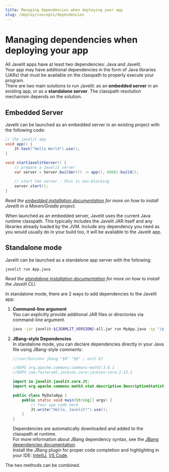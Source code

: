 ```yaml
---
title: Managing dependencies when deploying your app
slug: /deploy/concepts/dependencies
---
```


# Managing dependencies when deploying your app

All Javelit apps have at least two dependencies: Java and Javelit.   
Your app may have additional dependencies in the form of Java libraries (JARs) that must be available on the classpath 
to properly execute your program.  
There are two main solutions to run Javelit: as an **embedded server** in an existing app, or as a **standalone server**.
The classpath resolution mechanism depends on the solution.

## Embedded Server
Javelit can be launched as an embedded server in an existing project with the following code:

```java
// the javelit app
void app() {
    Jt.text("Hello World").use();
}

void startJavelitServer() {
    // prepare a Javelit server
    var server = Server.builder(() -> app(), 8888).build();
    
    // start the server - this is non-blocking
    server.start();
}
```

*Read the [embedded installation documentation](/get-started/installation/embedded-vanilla) for more on how to install Javelit in a Maven/Gradle project.*


When launched as an embedded server, Javelit uses the current Java runtime classpath.
This typically includes the Javelit JAR itself and any libraries already loaded by the JVM.
Include any dependency you need as you would usually do in your build too, it will be available to the Javelit app.

## Standalone mode
Javelit can be launched as a standalone app server with the following: 

```
javelit run App.java 
```

*Read the [standalone installation documentation](/get-started/installation#standalone-cli-and-app-runner) for more on how to install the Javelit CLI.*

In standalone mode, there are 2 ways to add dependencies to the Javelit app:

1. **Command-line argument**  
    You can explicitly provide additional JAR files or directories via command-line argument. 

    ```bash
    java -jar javelit-${JEAMLIT_VERSION}-all.jar run MyApp.java -cp "/path/to/libs/*:/path/to/classes"
    ```

2. **JBang-style Dependencies**   
   In standalone mode, you can declare dependencies directly in your Java file using JBang-style comments:

    ```java
    ///usr/bin/env jbang "$0" "$@" ; exit $?
    
    //DEPS org.apache.commons:commons-math3:3.6.1
    //DEPS com.fasterxml.jackson.core:jackson-core:2.15.2
    
    import io.javelit.javelit.core.Jt;
    import org.apache.commons.math3.stat.descriptive.DescriptiveStatistics;
    
    public class MyDataApp {
        public static void main(String[] args) {
            // Your app code here
            Jt.write("Hello, Javelit!").use();
        }
    }
    ```

    Dependencies are automatically downloaded and added to the classpath at runtime.   
    For more information about JBang dependency syntax, see the [JBang dependencies documentation](https://www.jbang.dev/documentation/jbang/latest/dependencies.html).  
    Install the JBang plugin for proper code completion and highlighting in your IDE: [IntelliJ](https://plugins.jetbrains.com/plugin/18257-jbang), [VS Code](https://marketplace.visualstudio.com/items?itemName=jbangdev.jbang-vscode).

The two methods can be combined. 
